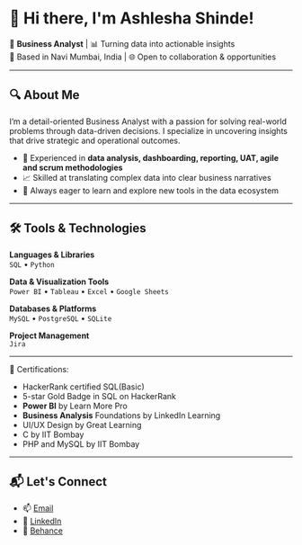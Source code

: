 # 👋 Hi there, I'm Ashlesha Shinde!

🎯 **Business Analyst** | 📊 Turning data into actionable insights  
📍 Based in Navi Mumbai, India | 🌐 Open to collaboration & opportunities  

---

## 🔍 About Me

I’m a detail-oriented Business Analyst with a passion for solving real-world problems through data-driven decisions. I specialize in uncovering insights that drive strategic and operational outcomes.

- 🔎 Experienced in **data analysis, dashboarding, reporting, UAT, agile and scrum methodologies**
- 📈 Skilled at translating complex data into clear business narratives
- 🧠 Always eager to learn and explore new tools in the data ecosystem

---

## 🛠️ Tools & Technologies

**Languages & Libraries**  
`SQL` • `Python` 

**Data & Visualization Tools**  
`Power BI` • `Tableau` • `Excel` • `Google Sheets`

**Databases & Platforms**  
`MySQL` • `PostgreSQL` • `SQLite`

**Project Management**  
`Jira`

---

📜 Certifications:
- HackerRank certified SQL(Basic)
- 5-star Gold Badge in SQL on HackerRank
- **Power BI** by Learn More Pro
- **Business Analysis** Foundations by LinkedIn Learning
- UI/UX Design by Great Learning 
- C by IIT Bombay 
- PHP and MySQL by IIT Bombay

---

## 📬 Let's Connect

- 📫 [Email](ashleshashinde13@gmail.com)
- 💼 [LinkedIn](https://www.linkedin.com/in/ashlesha-shinde-8260a124b/)
- 🎨 [Behance](https://www.behance.net/ashleshashinde1)

